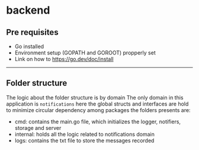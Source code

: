 # backend

## Pre requisites

- Go installed
- Environment setup (GOPATH and GOROOT) propperly set
- Link on how to https://go.dev/doc/install
---
## Folder structure
The logic about the folder structure is by domain
The only domain in this application is `notifications` here the global structs and interfaces are hold to minimize circular dependency among packages
the folders presents are:
- cmd: contains the main.go file, which initializes the logger, notifiers, storage and server
- internal: holds all the logic related to notifications domain
- logs: contains the txt file to store the messages recorded
